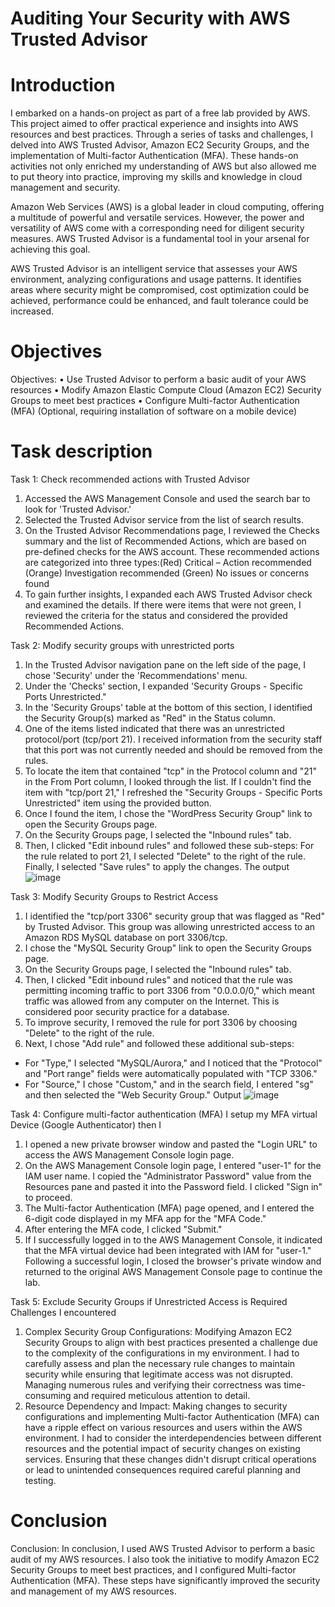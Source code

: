 

# Auditing Your Security with AWS Trusted Advisor

# Introduction

I embarked on a hands-on project as part of a free lab provided by AWS. This project aimed to offer practical experience and insights into AWS resources and best practices. Through a series of tasks and challenges, I delved into AWS Trusted Advisor, Amazon EC2 Security Groups, and the implementation of Multi-factor Authentication (MFA). These hands-on activities not only enriched my understanding of AWS but also allowed me to put theory into practice, improving my skills and knowledge in cloud management and security.

Amazon Web Services (AWS) is a global leader in cloud computing, offering a multitude of powerful and versatile services. However, the power and versatility of AWS come with a corresponding need for diligent security measures. AWS Trusted Advisor is a fundamental tool in your arsenal for achieving this goal.

AWS Trusted Advisor is an intelligent service that assesses your AWS environment, analyzing configurations and usage patterns. It identifies areas where security might be compromised, cost optimization could be achieved, performance could be enhanced, and fault tolerance could be increased.


# Objectives

Objectives:
• Use Trusted Advisor to perform a basic audit of your AWS resources
• Modify Amazon Elastic Compute Cloud (Amazon EC2) Security Groups to meet best practices
• Configure Multi-factor Authentication (MFA) (Optional, requiring installation of software on a mobile device)


# Task description

Task 1: Check recommended actions with Trusted Advisor
1. Accessed the AWS Management Console and used the search bar to look for 'Trusted Advisor.'
2. Selected the Trusted Advisor service from the list of search results.
3. On the Trusted Advisor Recommendations page, I reviewed the Checks summary and the list of Recommended Actions, which are based on pre-defined checks for the AWS account. These recommended actions are categorized into three types:(Red) Critical – Action recommended (Orange) Investigation recommended (Green) No issues or concerns found
4. To gain further insights, I expanded each AWS Trusted Advisor check and examined the details. If there were items that were not green, I reviewed the criteria for the status and considered the provided Recommended Actions.

Task 2: Modify security groups with unrestricted ports
1. In the Trusted Advisor navigation pane on the left side of the page, I chose 'Security' under the 'Recommendations' menu.
2. Under the 'Checks' section, I expanded 'Security Groups - Specific Ports Unrestricted."
3. In the 'Security Groups' table at the bottom of this section, I identified the Security Group(s)
marked as "Red" in the Status column.
4. One of the items listed indicated that there was an unrestricted protocol/port (tcp/port 21). I received information from the security staff that this port was not currently needed and should be removed from the rules.
5. To locate the item that contained "tcp" in the Protocol column and "21" in the From Port column, I looked through the list. If I couldn't find the item with "tcp/port 21," I refreshed the "Security Groups - Specific Ports Unrestricted" item using the provided button.
6. Once I found the item, I chose the "WordPress Security Group" link to open the Security Groups page.
7. On the Security Groups page, I selected the "Inbound rules" tab.
8. Then, I clicked "Edit inbound rules" and followed these sub-steps:
For the rule related to port 21, I selected "Delete" to the right of the rule.
Finally, I selected "Save rules" to apply the changes.
The output
![image](https://github.com/charity-12/Auditing-Security-with-AWS-Trusted-Advisor/assets/93730840/b46d1975-46ab-4bed-ace2-c8ec2b5ad4b4)

Task 3: Modify Security Groups to Restrict Access
1. I identified the "tcp/port 3306" security group that was flagged as "Red" by Trusted Advisor. This group was allowing unrestricted access to an Amazon RDS MySQL database on port 3306/tcp.
2. I chose the "MySQL Security Group" link to open the Security Groups page.
3. On the Security Groups page, I selected the "Inbound rules" tab.
4. Then, I clicked "Edit inbound rules" and noticed that the rule was permitting incoming traffic to port 3306 from "0.0.0.0/0," which meant traffic was allowed from any computer on the Internet. This is considered poor security practice for a database.
5. To improve security, I removed the rule for port 3306 by choosing "Delete" to the right of the rule.
6. Next, I chose "Add rule" and followed these additional sub-steps:
  - For "Type," I selected "MySQL/Aurora," and I noticed that the "Protocol" and "Port range" fields were automatically populated with "TCP 3306."
  - For "Source," I chose "Custom," and in the search field, I entered "sg" and then selected the "Web Security Group."
Output
![image](https://github.com/charity-12/Auditing-Security-with-AWS-Trusted-Advisor/assets/93730840/eadb0738-44e5-4823-97cf-2330e8376676)

Task 4: Configure multi-factor authentication (MFA)
I setup my MFA virtual Device (Google Authenticator) then I
1. I opened a new private browser window and pasted the "Login URL" to access the AWS Management Console login page.
2. On the AWS Management Console login page, I entered "user-1" for the IAM user name. I copied the "Administrator Password" value from the Resources pane and pasted it into the Password field. I clicked "Sign in" to proceed.
3. The Multi-factor Authentication (MFA) page opened, and I entered the 6-digit code displayed in my MFA app for the "MFA Code."
4. After entering the MFA code, I clicked "Submit."
5. If I successfully logged in to the AWS Management Console, it indicated that the MFA virtual device had been integrated with IAM for "user-1." Following a successful login, I closed the browser's private window and returned to the original AWS Management Console page to continue the lab.

Task 5: Exclude Security Groups if Unrestricted Access is Required
Challenges I encountered
1. Complex Security Group Configurations: Modifying Amazon EC2 Security Groups to align with best practices presented a challenge due to the complexity of the configurations in my environment. I had to carefully assess and plan the necessary rule changes to maintain security while ensuring that legitimate access was not disrupted. Managing numerous rules and verifying their correctness was time-consuming and required meticulous attention to detail.
2. Resource Dependency and Impact: Making changes to security configurations and implementing Multi-factor Authentication (MFA) can have a ripple effect on various resources and users within the AWS environment. I had to consider the interdependencies between different resources and the potential impact of security changes on existing services. Ensuring that these changes didn't disrupt critical operations or lead to unintended consequences required careful planning and testing.

# Conclusion

Conclusion:
In conclusion, I used AWS Trusted Advisor to perform a basic audit of my AWS resources. I also took the initiative to modify Amazon EC2 Security Groups to meet best practices, and I configured Multi-factor Authentication (MFA). These steps have significantly improved the security and management of my AWS resources.






